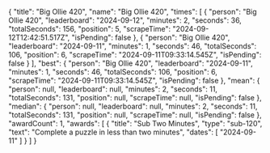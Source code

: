 {
  "title": "Big Ollie 420",
  "name": "Big Ollie 420",
  "times": [
    {
      "person": "Big Ollie 420",
      "leaderboard": "2024-09-12",
      "minutes": 2,
      "seconds": 36,
      "totalSeconds": 156,
      "position": 5,
      "scrapeTime": "2024-09-12T12:42:51.517Z",
      "isPending": false
    },
    {
      "person": "Big Ollie 420",
      "leaderboard": "2024-09-11",
      "minutes": 1,
      "seconds": 46,
      "totalSeconds": 106,
      "position": 6,
      "scrapeTime": "2024-09-11T09:33:14.545Z",
      "isPending": false
    }
  ],
  "best": {
    "person": "Big Ollie 420",
    "leaderboard": "2024-09-11",
    "minutes": 1,
    "seconds": 46,
    "totalSeconds": 106,
    "position": 6,
    "scrapeTime": "2024-09-11T09:33:14.545Z",
    "isPending": false
  },
  "mean": {
    "person": null,
    "leaderboard": null,
    "minutes": 2,
    "seconds": 11,
    "totalSeconds": 131,
    "position": null,
    "scrapeTime": null,
    "isPending": false
  },
  "median": {
    "person": null,
    "leaderboard": null,
    "minutes": 2,
    "seconds": 11,
    "totalSeconds": 131,
    "position": null,
    "scrapeTime": null,
    "isPending": false
  },
  "awardCount": 1,
  "awards": [
    {
      "title": "Sub Two Minutes",
      "type": "sub-120",
      "text": "Complete a puzzle in less than two minutes",
      "dates": [
        "2024-09-11"
      ]
    }
  ]
}